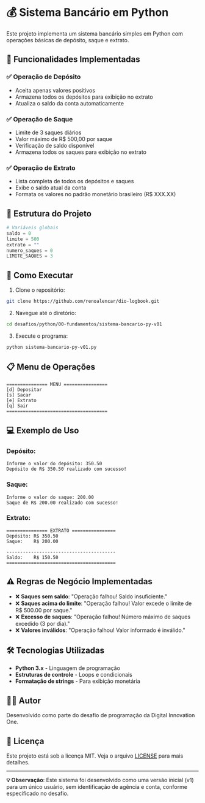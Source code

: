 # 💰 Sistema Bancário em Python

Este projeto implementa um sistema bancário simples em Python com operações básicas de depósito, saque e extrato.

## 🎯 Funcionalidades Implementadas

### ✅ Operação de Depósito
- Aceita apenas valores positivos
- Armazena todos os depósitos para exibição no extrato
- Atualiza o saldo da conta automaticamente

### ✅ Operação de Saque
- Limite de 3 saques diários
- Valor máximo de R$ 500,00 por saque
- Verificação de saldo disponível
- Armazena todos os saques para exibição no extrato

### ✅ Operação de Extrato
- Lista completa de todos os depósitos e saques
- Exibe o saldo atual da conta
- Formata os valores no padrão monetário brasileiro (R$ XXX.XX)

## 🏦 Estrutura do Projeto

```python
# Variáveis globais
saldo = 0
limite = 500
extrato = ""
numero_saques = 0
LIMITE_SAQUES = 3
```

## 🚀 Como Executar

1. Clone o repositório:
```bash
git clone https://github.com/renoalencar/dio-logbook.git
```

2. Navegue até o diretório:
```bash
cd desafios/python/00-fundamentos/sistema-bancario-py-v01
```

3. Execute o programa:
```bash
python sistema-bancario-py-v01.py
```

## 📋 Menu de Operações

```
=============== MENU ================
[d] Depositar
[s] Sacar
[e] Extrato
[q] Sair
=====================================
```

## 💻 Exemplo de Uso

### Depósito:
```
Informe o valor do depósito: 350.50
Depósito de R$ 350.50 realizado com sucesso!
```

### Saque:
```
Informe o valor do saque: 200.00
Saque de R$ 200.00 realizado com sucesso!
```

### Extrato:
```
=============== EXTRATO ================
Depósito: R$ 350.50
Saque:    R$ 200.00

----------------------------------------
Saldo:    R$ 150.50
========================================
```

## ⚠️ Regras de Negócio Implementadas

- ❌ **Saques sem saldo**: "Operação falhou! Saldo insuficiente."
- ❌ **Saques acima do limite**: "Operação falhou! Valor excede o limite de R$ 500.00 por saque."
- ❌ **Excesso de saques**: "Operação falhou! Número máximo de saques excedido (3 por dia)."
- ❌ **Valores inválidos**: "Operação falhou! Valor informado é inválido."

## 🛠️ Tecnologias Utilizadas

- **Python 3.x** - Linguagem de programação
- **Estruturas de controle** - Loops e condicionais
- **Formatação de strings** - Para exibição monetária

## 👨‍💻 Autor

Desenvolvido como parte do desafio de programação da Digital Innovation One.

## 📄 Licença

Este projeto está sob a licença MIT. Veja o arquivo [LICENSE](dio-logbook/LICENSE) para mais detalhes.

---

**💡 Observação**: Este sistema foi desenvolvido como uma versão inicial (v1) para um único usuário, sem identificação de agência e conta, conforme especificado no desafio.